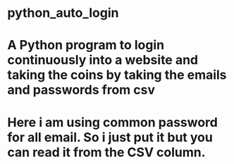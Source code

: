 # python_auto_login
# A Python program to login continuously into a website and taking the coins by taking the emails and passwords from csv
# Here i am using common password for all email. So i just put it but you can read it from the CSV column.
